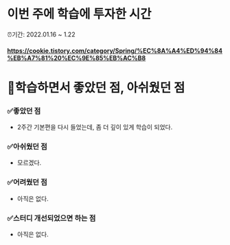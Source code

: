 # 이번 주에 학습에 투자한 시간
⏰기간: 2022.01.16 ~ 1.22
#### https://cookie.tistory.com/category/Spring/%EC%8A%A4%ED%94%84%EB%A7%81%20%EC%9E%85%EB%AC%B8

# 📝학습하면서 좋았던 점, 아쉬웠던 점

### ✅좋았던 점
- 2주간 기본편을 다시 들었는데, 좀 더 깊이 있게 학습이 되었다.  
### ✅아쉬웠던 점
- 모르겠다.
### ✅어려웠던 점
- 아직은 없다.
### ✅스터디 개선되었으면 하는 점
- 아직은 없다.
#
